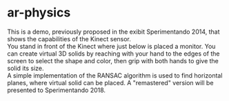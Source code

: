 # ar-physics
This is a demo, previously proposed in the exibit Sperimentando 2014, that shows the capabilities of the Kinect sensor.  
You stand in front of the Kinect where just below is placed a monitor. You can create virtual 3D solids by reaching with your hand to the edges of the screen to select the shape and color, then grip with both hands to give the solid its size.  
A simple implementation of the RANSAC algorithm is used to find horizontal planes, where virtual solid can be placed.
A "remastered" version will be presented to Sperimentando 2018.
